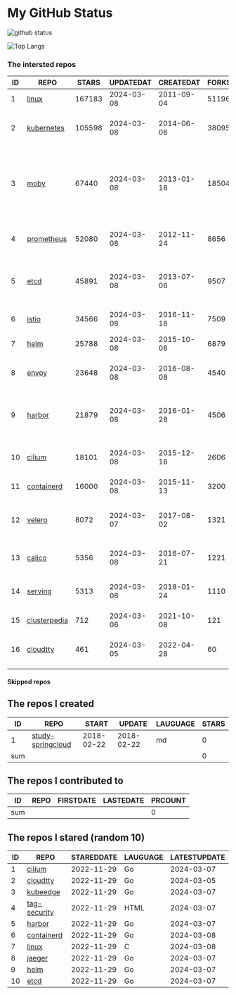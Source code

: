 # My GitHub Status

<img src="https://github-readme-stats-1.yihong0618.vercel.app/api?username=daoqingniu&show_icons=true&&&hide_title=true&count_private=true" alt="github status" />

![Top Langs](https://github-readme-stats-1.yihong0618.vercel.app/api/top-langs/?username=daoqingniu&layout=compact)

<!--START_SECTION:github_repos-->
### The intersted repos
| ID |                              REPO                               | STARS  | UPDATEDAT  | CREATEDAT  | FORKSCOUNT |                                                DESCRIPTIONS                                                |
|----|-----------------------------------------------------------------|--------|------------|------------|------------|------------------------------------------------------------------------------------------------------------|
|  1 | [linux](https://github.com/torvalds/linux)                      | 167183 | 2024-03-08 | 2011-09-04 |      51196 | Linux kernel source tree                                                                                   |
|  2 | [kubernetes](https://github.com/kubernetes/kubernetes)          | 105598 | 2024-03-08 | 2014-06-06 |      38095 | Production-Grade Container Scheduling and Management                                                       |
|  3 | [moby](https://github.com/moby/moby)                            |  67440 | 2024-03-08 | 2013-01-18 |      18504 | The Moby Project - a collaborative project for the container ecosystem to assemble container-based systems |
|  4 | [prometheus](https://github.com/prometheus/prometheus)          |  52080 | 2024-03-08 | 2012-11-24 |       8656 | The Prometheus monitoring system and time series database.                                                 |
|  5 | [etcd](https://github.com/etcd-io/etcd)                         |  45891 | 2024-03-08 | 2013-07-06 |       9507 | Distributed reliable key-value store for the most critical data of a distributed system                    |
|  6 | [istio](https://github.com/istio/istio)                         |  34566 | 2024-03-08 | 2016-11-18 |       7509 | Connect, secure, control, and observe services.                                                            |
|  7 | [helm](https://github.com/helm/helm)                            |  25788 | 2024-03-08 | 2015-10-06 |       6879 | The Kubernetes Package Manager                                                                             |
|  8 | [envoy](https://github.com/envoyproxy/envoy)                    |  23648 | 2024-03-08 | 2016-08-08 |       4540 | Cloud-native high-performance edge/middle/service proxy                                                    |
|  9 | [harbor](https://github.com/goharbor/harbor)                    |  21879 | 2024-03-08 | 2016-01-28 |       4506 | An open source trusted cloud native registry project that stores, signs, and scans content.                |
| 10 | [cilium](https://github.com/cilium/cilium)                      |  18101 | 2024-03-08 | 2015-12-16 |       2606 | eBPF-based Networking, Security, and Observability                                                         |
| 11 | [containerd](https://github.com/containerd/containerd)          |  16000 | 2024-03-08 | 2015-11-13 |       3200 | An open and reliable container runtime                                                                     |
| 12 | [velero](https://github.com/vmware-tanzu/velero)                |   8072 | 2024-03-07 | 2017-08-02 |       1321 | Backup and migrate Kubernetes applications and their persistent volumes                                    |
| 13 | [calico](https://github.com/projectcalico/calico)               |   5356 | 2024-03-08 | 2016-07-21 |       1221 | Cloud native networking and network security                                                               |
| 14 | [serving](https://github.com/knative/serving)                   |   5313 | 2024-03-08 | 2018-01-24 |       1110 | Kubernetes-based, scale-to-zero, request-driven compute                                                    |
| 15 | [clusterpedia](https://github.com/clusterpedia-io/clusterpedia) |    712 | 2024-03-06 | 2021-10-08 |        121 | The Encyclopedia of Kubernetes clusters                                                                    |
| 16 | [cloudtty](https://github.com/cloudtty/cloudtty)                |    461 | 2024-03-05 | 2022-04-28 |         60 | A Friendly Kubernetes CloudShell (Web Terminal) !                                                          |



#### Skipped repos
<!--END_SECTION:github_repos-->

<!--START_SECTION:my_github-->
## The repos I created
| ID  |                                 REPO                                 |   START    |   UPDATE   | LAUGUAGE | STARS |
|-----|----------------------------------------------------------------------|------------|------------|----------|-------|
|   1 | [study-springcloud](https://github.com/daoqingniu/study-springcloud) | 2018-02-22 | 2018-02-22 | md       |     0 |
| sum |                                                                      |            |            |          |     0 |

## The repos I contributed to
| ID  | REPO | FIRSTDATE | LASTEDATE | PRCOUNT |
|-----|------|-----------|-----------|---------|
| sum |      |           |           |       0 |

## The repos I stared (random 10)
| ID |                          REPO                          | STAREDDATE | LAUGUAGE | LATESTUPDATE |
|----|--------------------------------------------------------|------------|----------|--------------|
|  1 | [cilium](https://github.com/cilium/cilium)             | 2022-11-29 | Go       | 2024-03-07   |
|  2 | [cloudtty](https://github.com/cloudtty/cloudtty)       | 2022-11-29 | Go       | 2024-03-05   |
|  3 | [kubeedge](https://github.com/kubeedge/kubeedge)       | 2022-11-29 | Go       | 2024-03-07   |
|  4 | [tag-security](https://github.com/cncf/tag-security)   | 2022-11-29 | HTML     | 2024-03-07   |
|  5 | [harbor](https://github.com/goharbor/harbor)           | 2022-11-29 | Go       | 2024-03-07   |
|  6 | [containerd](https://github.com/containerd/containerd) | 2022-11-29 | Go       | 2024-03-08   |
|  7 | [linux](https://github.com/torvalds/linux)             | 2022-11-29 | C        | 2024-03-08   |
|  8 | [jaeger](https://github.com/jaegertracing/jaeger)      | 2022-11-29 | Go       | 2024-03-07   |
|  9 | [helm](https://github.com/helm/helm)                   | 2022-11-29 | Go       | 2024-03-07   |
| 10 | [etcd](https://github.com/etcd-io/etcd)                | 2022-11-29 | Go       | 2024-03-07   |

<!--END_SECTION:my_github-->
